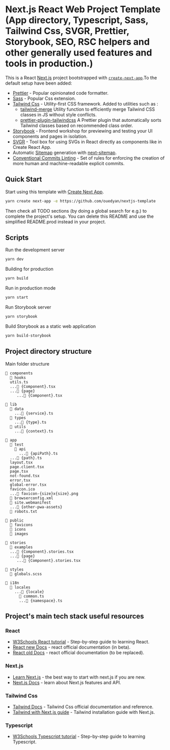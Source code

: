 # Next.js React Web Project Template (App directory, Typescript, Sass, Tailwind Css, SVGR, Prettier, Storybook, SEO, RSC helpers and other generally used features and tools in production.)

This is a React [Next.js](https://nextjs.org/) project bootstrapped
with [`create-next-app`](https://github.com/vercel/next.js/tree/canary/packages/create-next-app).To the default setup
have been added:

- [Prettier](https://prettier.io/) - Popular opinionated code formatter.
- [Sass](https://sass-lang.com/guide) - Popular Css extension.
- [Tailwind Css](https://tailwindcss.com/) - Utility-first CSS framework.
  Added to utilities such as :
  - [tailwind-merge](https://www.npmjs.com/package/tailwind-merge) Utility function to efficiently merge Tailwind CSS classes in JS without style conflicts.
  - [prettier-plugin-tailwindcss](https://www.npmjs.com/package/prettier-plugin-tailwindcss) A Prettier plugin that automatically sorts Tailwind classes based on recommended class order.
- [Storybook](https://storybook.js.org/) - Frontend workshop for previewing and testing your UI components and pages in isolation.
- [SVGR](https://react-svgr.com/) - Tool box for using SVGs in React directly as components like in Create React App.
- Automatic [Sitemap](https://developers.google.com/search/docs/advanced/sitemaps/overview) generation with [next-sitemap](https://www.npmjs.com/package/next-sitemap).
- [Conventional Commits Linting](https://www.conventionalcommits.org/en/v1.0.0/#summary) - Set of rules for enforcing
  the creation of more human and machine-readable explicit commits.

## Quick Start

Start using this template with [Create Next App](https://nextjs.org/docs/api-reference/create-next-app).

```bash
yarn create next-app -e https://github.com/ouedyan/nextjs-template
```

Then check all TODO sections (by doing a global search for e.g.) to complete the project's setup.
You can delete this README and use the simplified README.prod instead in your project.

## Scripts

Run the development server

```bash
yarn dev
```

Building for production

```bash
yarn build
```

Run in production mode

```bash
yarn start
```

Run Storybook server

```bash
yarn storybook
```

Build Storybook as a static web application

```bash
yarn build-storybook
```

## Project directory structure

Main folder structure

```
📂 components
  📂 hooks
  utils.ts
  ...📄 {Component}.tsx
  ...📂 {page}
     ...📄 {Component}.tsx

📂 lib
  📂 data
    ...📄 {service}.ts
  📂 types
    ...📄 {type}.ts
  📂 utils
    ...📄 {context}.ts

📂 app
  📂 test
    📂 api
      ...📄 {apiPath}.ts
  ...📄 {path}.ts
  layout.tsx
  page.client.tsx
  page.tsx
  not-found.tsx
  error.tsx
  global-error.tsx
  favicon.ico
  ...📄 favicon-{size}x{size}.png
  📄 browserconfig.xml
  📄 site.webmanifest
  ...📄 {other-pwa-assets}
  📄 robots.txt

📂 public
  📂 favicons
  📂 icons
  📂 images

📂 stories
  📂 examples
  ...📄 {Component}.stories.tsx
  ...📂 {page}
     ...📄 {Component}.stories.tsx

📂 styles
  📄 globals.scss

📂 i18n
  📂 locales
    ...📂 {locale}
      📄 common.ts
      ...📄 {namespace}.ts
```

## Project's main tech stack useful resources

### React

- [W3Schools React tutorial](https://www.w3schools.com/react) - Step-by-step guide to learning React.
- [React new Docs](https://beta.reactjs.org/learn) - react official documentation (in beta).
- [React old Docs](https://reactjs.org/docs) - react official documentation (to be replaced).

### Next.js

- [Learn Next.js](https://nextjs.org/learn) - the best way to start with next.js if you are new.
- [Next.js Docs](https://nextjs.org/docs) - learn about Next.js features and API.

### Tailwind Css

- [Tailwind Docs](https://tailwindcss.com/docs) - Tailwind Css official documentation and reference.
- [Tailwind with Next.js guide](https://tailwindcss.com/docs/guides/nextjs) - Tailwind installation guide with Next.js.

### Typescript

- [W3Schools Typescript tutorial](https://www.w3schools.com/typescript/) - Step-by-step guide to learning Typescript.
